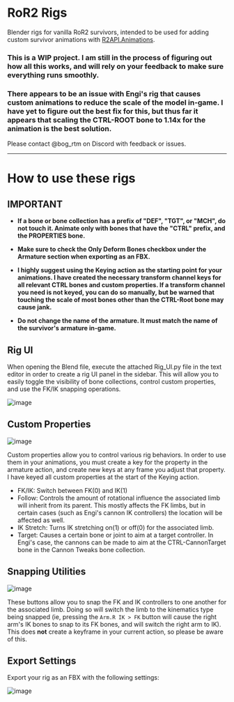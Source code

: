 # RoR2 Rigs
Blender rigs for vanilla RoR2 survivors, intended to be used for adding custom survivor animations with [R2API.Animations](https://thunderstore.io/package/RiskofThunder/R2API_Animations/).

### This is a WIP project. I am still in the process of figuring out how all this works, and will rely on your feedback to make sure everything runs smoothly.

### There appears to be an issue with Engi's rig that causes custom animations to reduce the scale of the model in-game. I have yet to figure out the best fix for this, but thus far it appears that scaling the CTRL-ROOT bone to 1.14x for the animation is the best solution.

Please contact @bog_rtm on Discord with feedback or issues.

---

# How to use these rigs

## IMPORTANT
- **If a bone or bone collection has a prefix of "DEF", "TGT", or "MCH", do not touch it. Animate only with bones that have the "CTRL" prefix, and the PROPERTIES bone.**

- **Make sure to check the Only Deform Bones checkbox under the Armature section when exporting as an FBX.**

- **I highly suggest using the Keying action as the starting point for your animations. I have created the necessary transform channel keys for all relevant CTRL bones and custom properties. If a transform channel you need is not keyed, you can do so manually, but be warned that touching the scale of most bones other than the CTRL-Root bone may cause jank.**

- **Do not change the name of the armature. It must match the name of the survivor's armature in-game.**

## Rig UI
When opening the Blend file, execute the attached Rig_UI.py file in the text editor in order to create a rig UI panel in the sidebar. This will allow you to easily toggle the visibility of bone collections, control custom properties, and use the FK/IK snapping operations.

![image](https://github.com/user-attachments/assets/c77e7a6d-7ac6-4c26-98ea-692bcb8cfc85)

## Custom Properties

![image](https://github.com/user-attachments/assets/44e5a5f0-8cdb-46c4-87cd-da695063fea3)

Custom properties allow you to control various rig behaviors. In order to use them in your animations, you must create a key for the property in the armature action, and create new keys at any frame you adjust that property. I have keyed all custom properties at the start of the Keying action.

- FK/IK: Switch between FK(0) and IK(1)
- Follow: Controls the amount of rotational influence the associated limb will inherit from its parent. This mostly affects the FK limbs, but in certain cases (such as Engi's cannon IK controllers) the location will be affected as well.
- IK Stretch: Turns IK stretching on(1) or off(0) for the associated limb.
- Target: Causes a certain bone or joint to aim at a target controller. In Engi's case, the cannons can be made to aim at the CTRL-CannonTarget bone in the Cannon Tweaks bone collection.

## Snapping Utilities
![image](https://github.com/user-attachments/assets/85082812-84bb-4550-b083-2f138c31d076)

These buttons allow you to snap the FK and IK controllers to one another for the associated limb. Doing so will switch the limb to the kinematics type being snapped (ie, pressing the `Arm.R IK > FK` button will cause the right arm's IK bones to snap to its FK bones,
and will switch the right arm to IK). This does **not** create a keyframe in your current action, so please be aware of this.

## Export Settings

Export your rig as an FBX with the following settings:

![image](https://github.com/user-attachments/assets/b95cf02b-6dcf-4d05-be81-93d4e9801c90)
